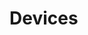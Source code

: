# Devices































































































































